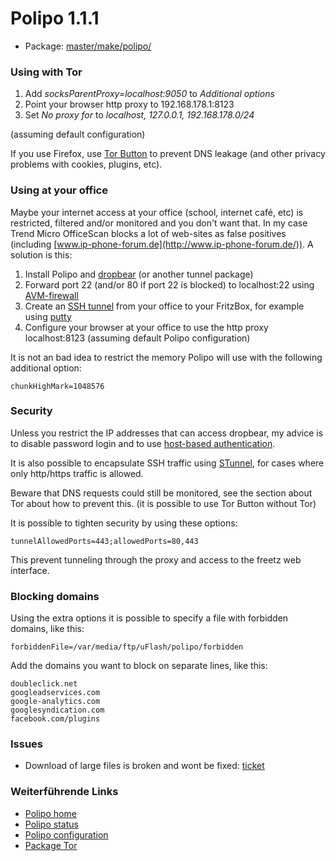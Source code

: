 # Polipo 1.1.1
 - Package: [master/make/polipo/](https://github.com/Freetz-NG/freetz-ng/tree/master/make/polipo/)

### Using with Tor

1.  Add *socksParentProxy=localhost:9050* to *Additional options*
2.  Point your browser http proxy to 192.168.178.1:8123
3.  Set *No proxy for* to *localhost, 127.0.0.1, 192.168.178.0/24*

(assuming default configuration)

If you use Firefox, use [Tor
Button](https://addons.mozilla.org/nl/firefox/addon/2275/) to
prevent DNS leakage (and other privacy problems with cookies, plugins,
etc).

### Using at your office

Maybe your internet access at your office (school, internet café, etc)
is restricted, filtered and/or monitored and you don't want that. In my
case Trend Micro OfficeScan blocks a lot of web-sites as false positives
(including
[www.ip-phone-forum.de](http://www.ip-phone-forum.de/)).
A solution is this:

1.  Install Polipo and [dropbear](dropbear.md) (or another
    tunnel package)
2.  Forward port 22 (and/or 80 if port 22 is blocked) to localhost:22
    using [AVM-firewall](avm-firewall.md)
3.  Create an [SSH
    tunnel](http://oldsite.precedence.co.uk/nc/putty.html)
    from your office to your FritzBox, for example using
    [putty](http://www.chiark.greenend.org.uk/~sgtatham/putty/)
4.  Configure your browser at your office to use the http proxy
    localhost:8123 (assuming default Polipo configuration)

It is not an bad idea to restrict the memory Polipo will use with the
following additional option:

```
chunkHighMark=1048576
```

### Security

Unless you restrict the IP addresses that can access dropbear, my advice
is to disable password login and to use [host-based
authentication](dropbear.html#ZugangmitPutty1).

It is also possible to encapsulate SSH traffic using
[STunnel](stunnel.md), for cases where only http/https traffic
is allowed.

Beware that DNS requests could still be monitored, see the section about
Tor about how to prevent this. (it is possible to use Tor Button without
Tor)

It is possible to tighten security by using these options:

```
tunnelAllowedPorts=443;allowedPorts=80,443
```

This prevent tunneling through the proxy and access to the freetz web
interface.

### Blocking domains

Using the extra options it is possible to specify a file with forbidden
domains, like this:

```
forbiddenFile=/var/media/ftp/uFlash/polipo/forbidden
```

Add the domains you want to block on separate lines, like this:

```
doubleclick.net
googleadservices.com
google-analytics.com
googlesyndication.com
facebook.com/plugins
```

### Issues

-   Download of large files is broken and wont be fixed:
    [ticket](https://trac.torproject.org/projects/tor/ticket/1149)

### Weiterführende Links

-   [Polipo
    home](http://www.pps.jussieu.fr/~jch/software/polipo/)
-   [Polipo
    status](http://192.168.178.1:8123/polipo/status?)
-   [Polipo
    configuration](http://192.168.178.1:8123/polipo/config?)
-   [Package Tor](tor.md)

